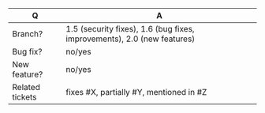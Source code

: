 | Q               | A
| --------------- | -----
| Branch?         | 1.5 (security fixes), 1.6 (bug fixes, improvements), 2.0 (new features)
| Bug fix?        | no/yes
| New feature?    | no/yes
| Related tickets | fixes #X, partially #Y, mentioned in #Z
